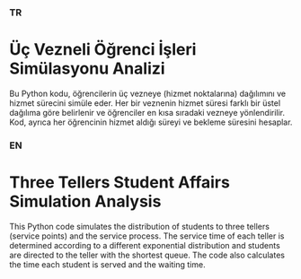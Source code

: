 ### TR
# Üç Vezneli Öğrenci İşleri Simülasyonu Analizi
Bu Python kodu, öğrencilerin üç vezneye (hizmet noktalarına) dağılımını ve hizmet sürecini simüle eder. Her bir veznenin hizmet süresi farklı bir üstel dağılıma göre belirlenir ve öğrenciler en kısa sıradaki vezneye yönlendirilir. Kod, ayrıca her öğrencinin hizmet aldığı süreyi ve bekleme süresini hesaplar.

### EN
# Three Tellers Student Affairs Simulation Analysis
This Python code simulates the distribution of students to three tellers (service points) and the service process. The service time of each teller is determined according to a different exponential distribution and students are directed to the teller with the shortest queue. The code also calculates the time each student is served and the waiting time.
